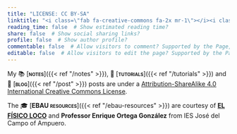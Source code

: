 ```yaml
---
title: "LICENSE: CC BY-SA"
linktitle: "<i class=\"fab fa-creative-commons fa-2x mr-1\"></i><i class=\"fab fa-creative-commons-by fa-2x mr-1\"></i><i class=\"fab fa-creative-commons-sa fa-2x\"></i>"
reading_time: false  # Show estimated reading time?
share: false  # Show social sharing links?
profile: false  # Show author profile?
commentable: false  # Allow visitors to comment? Supported by the Page, Post, and Docs content types.
editable: false  # Allow visitors to edit the page? Supported by the Page, Post, and Docs content types.
---
```


My 📚 [<span style="font-variant:small-caps;">**notes**</span>]({{< ref "/notes" >}}), 👐 [<span style="font-variant:small-caps;">**tutorials**</span>]({{< ref "/tutorials" >}}) and 💬 [<span style="font-variant:small-caps;">**blog**</span>]({{< ref "/post" >}}) posts are under a [Attribution-ShareAlike 4.0 International Creative Commons License](https://creativecommons.org/licenses/by-sa/4.0/deed.en).

<center>
<i class="fab fa-creative-commons fa-2x mr-1"></i><i class="fab fa-creative-commons-by fa-2x mr-1"></i><i class="fab fa-creative-commons-sa fa-2x"></i>
</center>

The 🎓 [<span style="font-variant:small-caps;">**EBAU resources**</span>]({{< ref "/ebau-resources" >}}) are courtesy of [**EL FÍSICO LOCO**](http://elfisicoloco.blogspot.com) and **Professor Enrique Ortega González** from IES José del Campo of Ampuero.